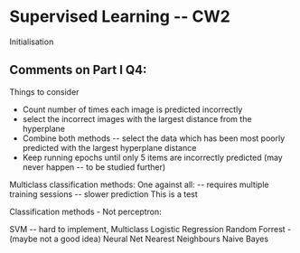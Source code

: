 # Supervised Learning -- CW2
Initialisation

## Comments on Part I Q4:

Things to consider
* Count number of times each image is predicted incorrectly
* select the incorrect images with the largest distance from the hyperplane
* Combine both methods -- select the data which has been most poorly predicted with the largest hyperplane distance
* Keep running epochs until only 5 items are incorrectly predicted (may never happen -- to be studied further)

Multiclass classification methods:
One against all: 
  -- requires multiple training sessions
  -- slower prediction
This is a test  
  
Classification methods - Not perceptron:

SVM -- hard to implement, 
Multiclass Logistic Regression
Random Forrest - (maybe not a good idea)
Neural Net
Nearest Neighbours
Naive Bayes
